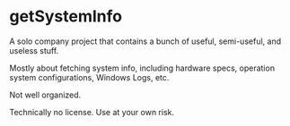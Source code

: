 # getSystemInfo

A solo company project that contains a bunch of useful, semi-useful, and useless stuff.

Mostly about fetching system info, including hardware specs, operation system configurations, Windows Logs, etc.

Not well organized.

Technically no license. Use at your own risk.